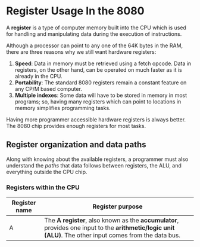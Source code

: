 # Register Usage In the 8080

A **register** is a type of computer memory built into the CPU which is used for handling and manipulating data during the execution of instructions.

Although a processor can point to any one of the 64K bytes in the RAM, there are three reasons why we still want hardware registers:

1. **Speed**: Data in memory must be retrieved using a fetch opcode. Data in registers, on the other hand, can be operated on much faster as it is already in the CPU.
2. **Portability**: The standard 8080 registers remain a constant feature on any CP/M based computer.
3. **Multiple indexes**: Some data will have to be stored in memory in most programs; so, having many registers which can point to locations in memory simplifies programming tasks.

Having more programmer accessible hardware registers is always better. The 8080 chip provides enough registers for most tasks.

## Register organization and data paths

Along with knowing about the available registers, a programmer must also understand the *paths* that data follows between registers, the ALU, and everything outside the CPU chip.

### Registers within the CPU

|Register name|Register purpose|
|-----------|-----------|
|A          | The **A register**, also known as the **accumulator**, provides one input to the **arithmetic/logic unit (ALU)**. The other input comes from the data bus.|

